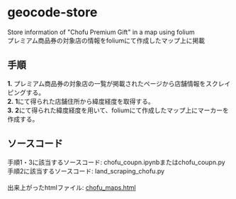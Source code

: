 <h1>geocode-store</h1>
Store information of "Chofu Premium Gift" in a map using folium<br>
プレミアム商品券の対象店の情報をfoliumにて作成したマップ上に掲載

<h2>手順</h2>
<strong>1.</strong> プレミアム商品券の対象店の一覧が掲載されたページから店舗情報をスクレイピングする。<br>
<strong>2.</strong> <strong>1</strong>にて得られた店舗住所から緯度経度を取得する。<br>
<strong>3.</strong> <strong>2</strong>にて得られた緯度経度を用いて、foliumにて作成したマップ上にマーカーを作成する。

<h2>ソースコード</h2>
手順1・3に該当するソースコード: chofu_coupn.ipynbまたはchofu_coupn.py<br>
手順2に該当するソースコード: land_scraping_chofu.py<br><br>
出来上がったhtmlファイル: <a href="https://petlabo.github.io/geocode-store/chofu_maps.html">chofu_maps.html</a>
